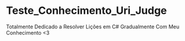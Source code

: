 # Teste_Conhecimento_Uri_Judge
Totalmente Dedicado a Resolver Lições em C# Gradualmente Com Meu Conhecimento &lt;3
